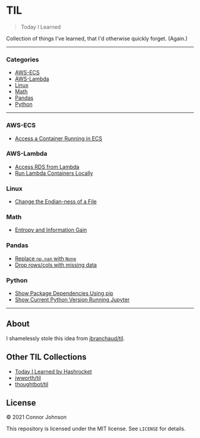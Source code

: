 # TIL

> Today I Learned

Collection of things I've learned, that I'd otherwise quickly forget. (Again.)

---

### Categories

* [AWS-ECS](#aws-ecs)
* [AWS-Lambda](#aws-lambda)
* [Linux](#linux)
* [Math](#math)
* [Pandas](#pandas)
* [Python](#python)

---

### AWS-ECS
- [Access a Container Running in ECS](aws-ecs/access-running-container.md)

### AWS-Lambda
- [Access RDS from Lambda](aws-lambda/access-rds-from-lambda.md)
- [Run Lambda Containers Locally](aws-lambda/run-lambda-containers-locally.md)

### Linux
- [Change the Endian-ness of a File](linux/change-endian-ness.md)

### Math
- [Entropy and Information Gain](math/entropy_and_information_gain.md)

### Pandas
- [Replace `np.nan` with `None`](pandas/replace-np-nan-with-none.md)
- [Drop rows/cols with missing data](pandas/drop-rows-or-cols-with-missing-data.md)

### Python
- [Show Package Dependencies Using pip](python/pip-show-package-dependencies.md)
- [Show Current Python Version Running Jupyter](python/jupyer-show-current-python-version.md)

---

## About

I shamelessly stole this idea from
[jbranchaud/til](https://github.com/jbranchaud/til).

## Other TIL Collections

* [Today I Learned by Hashrocket](https://til.hashrocket.com)
* [jwworth/til](https://github.com/jwworth/til)
* [thoughtbot/til](https://github.com/thoughtbot/til)

## License

&copy; 2021 Connor Johnson

This repository is licensed under the MIT license. See `LICENSE` for
details.